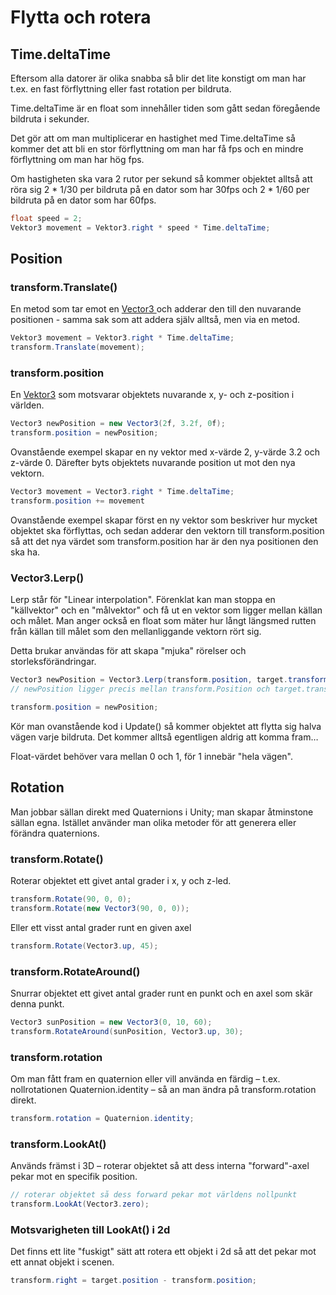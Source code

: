 # Flytta och rotera

## Time.deltaTime

Eftersom alla datorer är olika snabba så blir det lite konstigt om man har t.ex. en fast förflyttning eller fast rotation per bildruta.

Time.deltaTime är en float som innehåller tiden som gått sedan föregående bildruta i sekunder.

Det gör att om man multiplicerar en hastighet med Time.deltaTime så kommer det att bli en stor förflyttning om man har få fps och en mindre förflyttning om man har hög fps.

Om hastigheten ska vara 2 rutor per sekund så kommer objektet alltså att röra sig 2 \* 1/30 per bildruta på en dator som har 30fps och 2 \* 1/60 per bildruta på en dator som har 60fps.

```csharp
float speed = 2;
Vektor3 movement = Vektor3.right * speed * Time.deltaTime;
```

## Position

### transform.Translate()

En metod som tar emot en [Vector3 ](datatyper-och-synlighet.md#vector3)och adderar den till den nuvarande positionen - samma sak som att addera själv alltså, men via en metod.

```csharp
Vektor3 movement = Vektor3.right * Time.deltaTime;
transform.Translate(movement);
```

### transform.position

En [Vektor3](datatyper-och-synlighet.md#vector3) som motsvarar objektets nuvarande x, y- och z-position i världen.

```csharp
Vector3 newPosition = new Vector3(2f, 3.2f, 0f);
transform.position = newPosition;
```

Ovanstående exempel skapar en ny vektor med x-värde 2, y-värde 3.2 och z-värde 0. Därefter byts objektets nuvarande position ut mot den nya vektorn.

```csharp
Vector3 movement = Vector3.right * Time.deltaTime;
transform.position += movement
```

Ovanstående exempel skapar först en ny vektor som beskriver hur mycket objektet ska förflyttas, och sedan adderar den vektorn till transform.position så att det nya värdet som transform.position har är den nya positionen den ska ha.

### Vector3.Lerp()

Lerp står för "Linear interpolation". Förenklat kan man stoppa en "källvektor" och en "målvektor" och få ut en vektor som ligger mellan källan och målet. Man anger också en float som mäter hur långt längsmed rutten från källan till målet som den mellanliggande vektorn rört sig.

Detta brukar användas för att skapa "mjuka" rörelser och storleksförändringar.

```csharp
Vector3 newPosition = Vector3.Lerp(transform.position, target.transform.position, 0.5f);
// newPosition ligger precis mellan transform.Position och target.transform.Position.

transform.position = newPosition;
```

Kör man ovanstående kod i Update() så kommer objektet att flytta sig halva vägen varje bildruta. Det kommer alltså egentligen aldrig att komma fram…

Float-värdet behöver vara mellan 0 och 1, för 1 innebär "hela vägen".

## Rotation

Man jobbar sällan direkt med Quaternions i Unity; man skapar åtminstone sällan egna. Istället använder man olika metoder för att generera eller förändra quaternions.

### transform.Rotate()

Roterar objektet ett givet antal grader i x, y och z-led.

```csharp
transform.Rotate(90, 0, 0);
transform.Rotate(new Vector3(90, 0, 0));
```

Eller ett visst antal grader runt en given axel

```csharp
transform.Rotate(Vector3.up, 45);
```

### transform.RotateAround()

Snurrar objektet ett givet antal grader runt en punkt och en axel som skär denna punkt.

```csharp
Vector3 sunPosition = new Vector3(0, 10, 60);
transform.RotateAround(sunPosition, Vector3.up, 30);
```

### transform.rotation

Om man fått fram en quaternion eller vill använda en färdig – t.ex. nollrotationen Quaternion.identity – så an man ändra på transform.rotation direkt.

```csharp
transform.rotation = Quaternion.identity;
```

### transform.LookAt()

Används främst i 3D – roterar objektet så att dess interna "forward"-axel pekar mot en specifik position.

```csharp
// roterar objektet så dess forward pekar mot världens nollpunkt
transform.LookAt(Vector3.zero);
```

### Motsvarigheten till LookAt() i 2d

Det finns ett lite "fuskigt" sätt att rotera ett objekt i 2d så att det pekar mot ett annat objekt i scenen.

```csharp
transform.right = target.position - transform.position;
```
